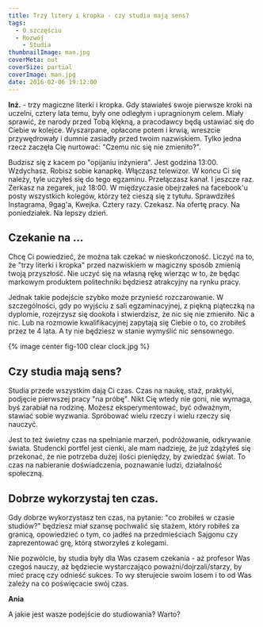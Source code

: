 ```yaml
---
title: Trzy litery i kropka - czy studia mają sens?
tags:
  - O szczęściu
  - Rozwój
	- Studia
thumbnailImage: man.jpg
coverMeta: out
coverSize: partial
coverImage: man.jpg
date: 2016-02-06 19:12:00
---
```

**Inż.** - trzy magiczne literki i kropka. Gdy stawiałeś swoje pierwsze kroki na uczelni, cztery lata temu, były one odległym i upragnionym celem. Miały sprawić, że narody przed Tobą klękną, a pracodawcy będą ustawiać się do Ciebie w kolejce. Wyszarpane, opłacone potem i krwią, wreszcie przywędrowały i dumnie zasiadły przed twoim nazwiskiem. Tylko jedna rzecz zaczęła Cię nurtować: "Czemu nic się nie zmieniło?".
<!--more-->  

Budzisz się z kacem po "opijaniu inżyniera". Jest godzina 13:00\. Wzdychasz. Robisz sobie kanapkę. Włączasz telewizor. W końcu Ci się należy, tyle uczyłeś się do tego egzaminu. Przełączasz kanał. I jeszcze raz. Zerkasz na zegarek, już 18:00\. W międzyczasie obejrzałeś na facebook'u posty wszystkich kolegów, którzy też cieszą się z tytułu. Sprawdziłeś Instagrama, 9gag'a, Kwejka. Cztery razy. Czekasz. Na ofertę pracy. Na poniedziałek. Na lepszy dzień.  

## Czekanie na ...

Chcę Ci powiedzieć, że można tak czekać w nieskończoność. Liczyć na to, że "trzy literki i kropka" przed nazwiskiem w magiczny sposób zmienią twoją przyszłość. Nie uczyć się na własną rękę wierząc w to, że będąc markowym produktem politechniki będziesz atrakcyjny na rynku pracy.  

Jednak takie podejście szybko może przynieść rozczarowanie. W szczególności, gdy po wyjściu z sali egzaminacyjnej, z piękną piąteczką na dyplomie, rozejrzysz się dookoła i stwierdzisz, że nic się nie zmieniło. Nic a nic. Lub na rozmowie kwalifikacyjnej zapytają się Ciebie o to, co zrobiłeś przez te 4 lata. A ty nie będziesz w stanie wymyślić nic sensownego.  

{% image center fig-100 clear clock.jpg  %}

## Czy studia mają sens?

Studia przede wszystkim dają Ci czas. Czas na naukę, staż, praktyki, podjęcie pierwszej pracy "na próbę". Nikt Cię wtedy nie goni, nie wymaga, byś zarabiał na rodzinę. Możesz eksperymentować, być odważnym, stawiać sobie wyzwania. Spróbować wielu rzeczy i wielu rzeczy się nauczyć.  

Jest to też świetny czas na spełnianie marzeń, podróżowanie, odkrywanie świata. Studencki portfel jest cienki, ale mam nadzieję, że już zdążyłeś się przekonać, że nie potrzeba dużej ilości pieniędzy, by zwiedzać świat. To czas na nabieranie doświadczenia, poznawanie ludzi, działalność społeczną.  

## Dobrze wykorzystaj ten czas.

Gdy dobrze wykorzystasz ten czas, na pytanie: "co zrobiłeś w czasie studiów?" będziesz miał szansę pochwalić się stażem, który robiłeś za granicą, opowiedzieć o tym, co jadłeś na przedmieściach Sajgonu czy zaprezentować grę, którą stworzyłeś z kolegami.  

Nie pozwólcie, by studia były dla Was czasem czekania - aż profesor Was czegoś nauczy, aż będziecie wystarczająco poważni/dojrzali/starzy, by mieć pracę czy odnieść sukces. To wy sterujecie swoim losem i to od Was zależy na co poświęcacie swój czas.  

**Ania**  

A jakie jest wasze podejście do studiowania? Warto?
